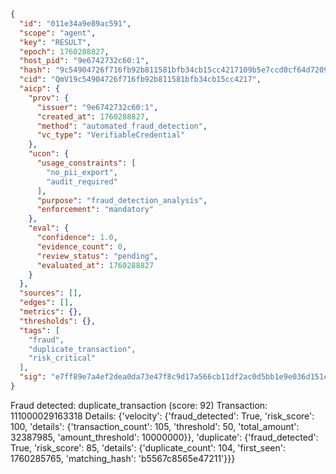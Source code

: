 ```json
{
  "id": "011e34a9e89ac591",
  "scope": "agent",
  "key": "RESULT",
  "epoch": 1760288827,
  "host_pid": "9e6742732c60:1",
  "hash": "9c54904726f716fb92b811581bfb34cb15cc4217109b5e7ccd0cf64d72092470",
  "cid": "QmV19c54904726f716fb92b811581bfb34cb15cc4217",
  "aicp": {
    "prov": {
      "issuer": "9e6742732c60:1",
      "created_at": 1760288827,
      "method": "automated_fraud_detection",
      "vc_type": "VerifiableCredential"
    },
    "ucon": {
      "usage_constraints": [
        "no_pii_export",
        "audit_required"
      ],
      "purpose": "fraud_detection_analysis",
      "enforcement": "mandatory"
    },
    "eval": {
      "confidence": 1.0,
      "evidence_count": 0,
      "review_status": "pending",
      "evaluated_at": 1760288827
    }
  },
  "sources": [],
  "edges": [],
  "metrics": {},
  "thresholds": {},
  "tags": [
    "fraud",
    "duplicate_transaction",
    "risk_critical"
  ],
  "sig": "e7ff89e7a4ef2dea0da73e47f8c9d17a566cb11df2ac0d5bb1e9e036d151cc07"
}
```

Fraud detected: duplicate_transaction (score: 92)
Transaction: 111000029163318
Details: {'velocity': {'fraud_detected': True, 'risk_score': 100, 'details': {'transaction_count': 105, 'threshold': 50, 'total_amount': 32387985, 'amount_threshold': 10000000}}, 'duplicate': {'fraud_detected': True, 'risk_score': 85, 'details': {'duplicate_count': 104, 'first_seen': 1760285765, 'matching_hash': 'b5567c8565e47211'}}}